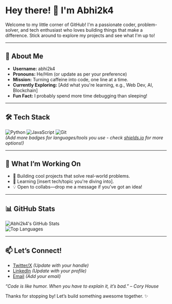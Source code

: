 # Hey there! 👋 I'm Abhi2k4

Welcome to my little corner of GitHub! I'm a passionate coder, problem-solver, and tech enthusiast who loves building things that make a difference. Stick around to explore my projects and see what I'm up to!

---

## 🚀 About Me
- **Username:** abhi2k4  
- **Pronouns:** He/Him (or update as per your preference)  
- **Mission:** Turning caffeine into code, one line at a time.  
- **Currently Exploring:** [Add what you're learning, e.g., Web Dev, AI, Blockchain]  
- **Fun Fact:** I probably spend more time debugging than sleeping!  

---

## 🛠️ Tech Stack
![Python](https://img.shields.io/badge/-Python-3776AB?style=flat&logo=python&logoColor=white)
![JavaScript](https://img.shields.io/badge/-JavaScript-F7DF1E?style=flat&logo=javascript&logoColor=black)
![Git](https://img.shields.io/badge/-Git-F05032?style=flat&logo=git&logoColor=white)  
*(Add more badges for languages/tools you use - check [shields.io](https://shields.io/) for more options!)*

---

## 🌟 What I’m Working On
- 🔭 Building cool projects that solve real-world problems.  
- 🌱 Learning [insert tech/topic you're diving into].  
- 💡 Open to collabs—drop me a message if you’ve got an idea!

---

## 📊 GitHub Stats
![Abhi2k4's GitHub Stats](https://github-readme-stats.vercel.app/api?username=abhi2k4&show_icons=true&theme=radical)  
![Top Languages](https://github-readme-stats.vercel.app/api/top-langs/?username=abhi2k4&layout=compact&theme=radical)

---

## 📫 Let’s Connect!
- [Twitter/X](https://twitter.com/yourusername) *(Update with your handle)*  
- [LinkedIn](https://linkedin.com/in/yourusername) *(Update with your profile)*  
- [Email](mailto:your.email@example.com) *(Add your email)*  

*“Code is like humor. When you have to explain it, it’s bad.” – Cory House*

Thanks for stopping by! Let’s build something awesome together. ✨
